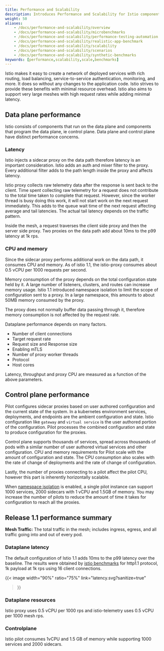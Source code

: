 ```yaml
---
title: Performance and Scalability
description: Introduces Performance and Scalability for Istio components.
weight: 50
aliases:
    - /docs/performance-and-scalability/overview
    - /docs/performance-and-scalability/microbenchmarks
    - /docs/performance-and-scalability/performance-testing-automation
    - /docs/performance-and-scalability/realistic-app-benchmark
    - /docs/performance-and-scalability/scalability
    - /docs/performance-and-scalability/scenarios
    - /docs/performance-and-scalability/synthetic-benchmarks
keywords: [performance,scalability,scale,benchmarks]
---
```


Istio makes it easy to create a network of deployed services with rich routing,
 load balancing, service-to-service authentication, monitoring, and more. It
 does so without any changes to the application code. Istio strives to provide
 these benefits with minimal resource overhead. Istio also aims to support very
 large meshes with high request rates while adding minimal latency.

## Data plane performance

Istio consists of components that run on the data plane and components that
 program the data plane, ie control plane. Data plane and control plane have
 distinct performance concerns.

### Latency

Istio injects a sidecar proxy on the data path therefore latency is an important
 consideration. Istio adds an auth and mixer filter to the proxy. Every
 additional filter adds to the path length inside the proxy and affects latency.

Istio proxy collects raw telemetry data after the response is sent back to the
 client. Time spent collecting raw telemetry for a request does not contribute
 to the total time taken to complete that request. However, since the worker
 thread is busy doing this work, it will not start work on the next request
 immediately. This adds to the queue wait time of the next request affecting
 average and tail latencies. The actual tail latency depends on the traffic pattern.

Inside the mesh, a request traverses the client side proxy and then the server
 side proxy. Two proxies on the data path add about 10ms to the p99 latency at 1k rps.


### CPU and memory

Since the sidecar proxy performs additional work on the data path, it consumes CPU
 and memory. As of istio 1.1, the istio-proxy consumes about 0.5 vCPU per 1000
 requests per second.

Memory consumption of the proxy depends on the total configuration state held by it.
 A large number of listeners, clusters, and routes can increase memory usage.
 Istio 1.1 introduced namespace isolation to limit the scope of configuration sent
 to a proxy. In a large namespace, this amounts to about 50MB memory consumed by the proxy.

The proxy does not normally buffer data passing through it, therefore memory
 consumption is not affected by the request rate.

Dataplane performance depends on many factors.

 * Number of client connections
 * Target request rate
 * Request size and Response size
 * Enabling mTLS
 * Number of proxy worker threads
 * Protocol
 * Host cores

Latency, throughput and proxy CPU are measured as a function of the above parameters.


## Control plane performance

Pilot configures sidecar proxies based on user authored configuration and the current
 state of the system. In a kubernetes environment services, deployments, and endpoints
 are the ambient configuration and state. Istio configuration like `gateway` and
 `virtual service` is the user authored portion of the configuration.
 Pilot processes the combined configuration and state to produce configuration for the proxies.

Control plane supports thousands of services, spread across thousands of pods with a
 similar number of user authored virtual services and other configuration.
 CPU and memory requirements for Pilot scale with the amount of configuration and state.
 The CPU consumption also scales with the rate of change of deployments and the
 rate of change of configuration. 

Lastly, the number of proxies connecting to a pilot affect the pilot CPU,
 however this part is inherently horizontally scalable. 

When [namespace isolation](/docs/reference/config/networking/v1alpha3/sidecar/) is enabled,
 a single pilot instance can support 1000 services, 2000 sidecars with 1 vCPU and 1.5GB of memory.
 You may increase the number of pilots to reduce the amount of time it takes for configuration
 to reach all the proxies.

## Release 1.1 performance summary

**Mesh Traffic:** The total traffic in the mesh; includes ingress, egress, and all traffic going
 into and out of every pod.

### Dataplane latency

The default configuration of Istio 1.1 adds 10ms to the p99 latency over the baseline.
The results were obtained by [istio benchmarks](https://github.com/istio/tools/tree/master/perf/benchmark) for http1.1 protocol,
1k payload at 1k rps using 16 client connections.

{{< image width="90%" ratio="75%"
    link="latency.svg?sanitize=true"
>}}

### Dataplane resources

Istio proxy uses 0.5 vCPU per 1000 rps and istio-telemetry uses 0.5 vCPU per 1000 mesh rps.

### Controlplane

Istio pilot consumes 1vCPU and 1.5 GB of memory while supporting 1000 services and 2000 sidecars.

